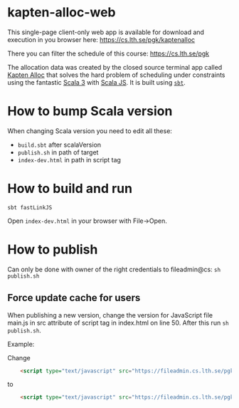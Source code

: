 # kapten-alloc-web

This single-page client-only web app is available for download and execution in you browser here: https://cs.lth.se/pgk/kaptenalloc

There you can filter the schedule of this course: https://cs.lth.se/pgk

The allocation data was created by the closed source terminal app called [Kapten Alloc](http://www.nissepedia.com/index.php/Kapten_Haddocks_samlade_svordomar) that solves the hard problem of scheduling under constraints using the fantastic [Scala 3](https://scala-lang.org/) with [Scala JS](https://www.scala-js.org/doc/tutorial/basic/). It is built using [`sbt`](https://www.scala-sbt.org/).

# How to bump Scala version
When changing Scala version you need to edit all these:
* `build.sbt` after scalaVersion
* `publish.sh` in path of target
* `index-dev.html` in path in script tag 

# How to build and run

`sbt fastLinkJS` 

Open `index-dev.html` in your browser with File->Open.

# How to publish

Can only be done with owner of the right credentials to fileadmin@cs: `sh publish.sh`

## Force update cache for users
When publishing a new version, change the version for JavaScript file main.js in src attribute of script tag in index.html on line 50. After this run `sh publish.sh`.

Example: 

Change 
```html
    <script type="text/javascript" src="https://fileadmin.cs.lth.se/pgk/kaptenalloc/main.js?version=1"></script>
```
to 
```html
    <script type="text/javascript" src="https://fileadmin.cs.lth.se/pgk/kaptenalloc/main.js?version=2"></script>
```
